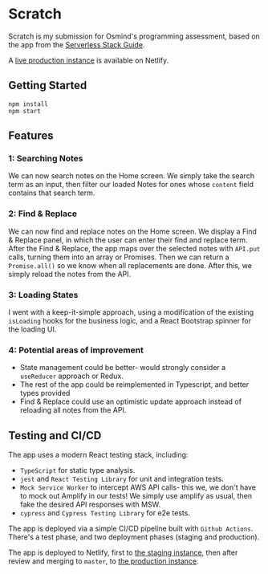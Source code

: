 # Scratch

Scratch is my submission for Osmind's programming assessment, based on the app from the [Serverless Stack Guide](http://serverless-stack.com).

A [live production instance](https://vivshaw-scratch-prod.netlify.app/) is available on Netlify.

## Getting Started

```
npm install
npm start
```

## Features

### 1: Searching Notes

We can now search notes on the Home screen. We simply take the search term as an input, then filter our loaded Notes for ones whose `content` field contains that search term.

### 2: Find & Replace

We can now find and replace notes on the Home screen. We display a Find & Replace panel, in which the user can enter their find and replace term. After the Find & Replace, the app maps over the selected notes with `API.put` calls, turning them into an array or Promises. Then we can return a `Promise.all()` so we know when all replacements are done. After this, we simply reload the notes from the API.

### 3: Loading States

I went with a keep-it-simple approach, using a modification of the existing `isLoading` hooks for the business logic, and a React Bootstrap spinner for the loading UI.

### 4: Potential areas of improvement

- State management could be better- would strongly consider a `useReducer` approach or Redux.
- The rest of the app could be reimplemented in Typescript, and better types provided
- Find & Replace could use an optimistic update approach instead of reloading all notes from the API.

## Testing and CI/CD

The app uses a modern React testing stack, including:

- `TypeScript` for static type analysis.
- `jest` and `React Testing Library` for unit and integration tests.
- `Mock Service Worker` to intercept AWS API calls- this we, we don't have to mock out Amplify in our tests! We simply use amplify as usual, then fake the desired API responses with MSW.
- `cypress` and `Cypress Testing Library` for e2e tests.

The app is deployed via a simple CI/CD pipeline built with `Github Actions`. There's a test phase, and two deployment phases (staging and production).

The app is deployed to Netlify, first to [the staging instance](https://vivshaw-scratch-staging.netlify.app/), then after review and merging to `master`, to [the production instance](https://vivshaw-scratch-prod.netlify.app/).
